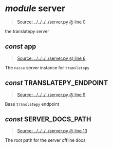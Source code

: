 # *module* **server**

> [Source: ../../../../server.py @ line 0](../../../../server.py#L0)

the translatepy server

## *const* **app**

> [Source: ../../../../server.py @ line 6](../../../../server.py#L6)

The `nasse` server instance for `translatepy`

## *const* **TRANSLATEPY_ENDPOINT**

> [Source: ../../../../server.py @ line 9](../../../../server.py#L9)

Base `translatepy` endpoint

## *const* **SERVER_DOCS_PATH**

> [Source: ../../../../server.py @ line 13](../../../../server.py#L13)

The root path for the server offline docs
